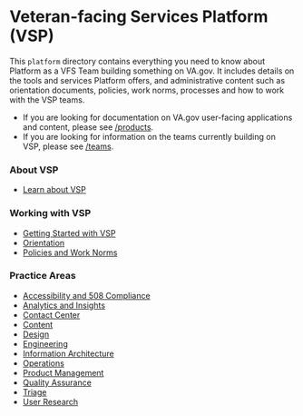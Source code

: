 # Veteran-facing Services Platform (VSP)

This `platform` directory contains everything you need to know about Platform as a VFS Team building something on VA.gov. It includes details on the tools and services Platform offers, and administrative content such as orientation documents, policies, work norms, processes and how to work with the VSP teams.

- If you are looking for documentation on VA.gov user-facing applications and content, please see [/products](../products/README.md).
- If you are looking for information on the teams currently building on VSP, please see [/teams](../teams/README.md).

### About VSP

- [Learn about VSP](https://github.com/department-of-veterans-affairs/va.gov-team/tree/master/platform/about-vsp)

### Working with VSP

- [Getting Started with VSP](https://github.com/department-of-veterans-affairs/va.gov-team/tree/master/platform/working-with-vsp)
- [Orientation](https://github.com/department-of-veterans-affairs/va.gov-team/tree/master/platform/working-with-vsp/orientation)
- [Policies and Work Norms](https://github.com/department-of-veterans-affairs/va.gov-team/tree/master/platform/working-with-vsp/policies-work-norms)

### Practice Areas

- [Accessibility and 508 Compliance](https://github.com/department-of-veterans-affairs/va.gov-team/tree/master/platform/accessibility)
- [Analytics and Insights](https://github.com/department-of-veterans-affairs/va.gov-team/tree/master/platform/analytics)
- [Contact Center](https://github.com/department-of-veterans-affairs/va.gov-team/tree/master/platform/contact-center)
- [Content](https://github.com/department-of-veterans-affairs/va.gov-team/tree/master/platform/content)
- [Design](https://github.com/department-of-veterans-affairs/va.gov-team/tree/master/platform/design)
- [Engineering](https://github.com/department-of-veterans-affairs/va.gov-team/tree/master/platform/engineering)
- [Information Architecture](https://github.com/department-of-veterans-affairs/va.gov-team/tree/master/platform/information-architecture)
- [Operations](https://github.com/department-of-veterans-affairs/devops)
- [Product Management](https://github.com/department-of-veterans-affairs/va.gov-team/tree/master/platform/product-management)
- [Quality Assurance](https://github.com/department-of-veterans-affairs/va.gov-team/tree/master/platform/quality-assurance)
- [Triage](https://github.com/department-of-veterans-affairs/va.gov-team/tree/master/platform/triage)
- [User Research](https://github.com/department-of-veterans-affairs/va.gov-team/tree/master/platform/research)
